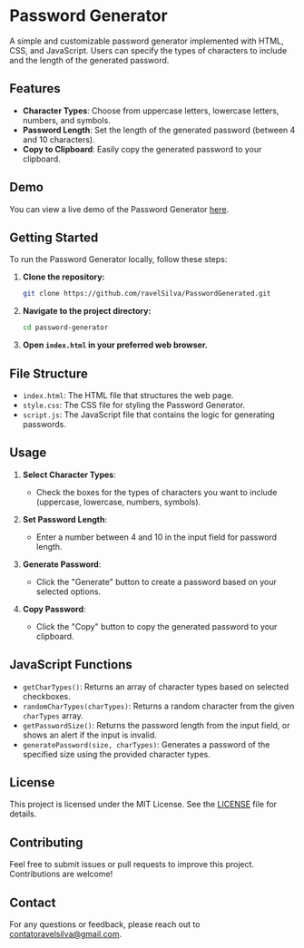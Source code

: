 # Password Generator

A simple and customizable password generator implemented with HTML, CSS, and JavaScript. Users can specify the types of characters to include and the length of the generated password.

## Features

- **Character Types**: Choose from uppercase letters, lowercase letters, numbers, and symbols.
- **Password Length**: Set the length of the generated password (between 4 and 10 characters).
- **Copy to Clipboard**: Easily copy the generated password to your clipboard.

## Demo

You can view a live demo of the Password Generator [here](#).

## Getting Started

To run the Password Generator locally, follow these steps:

1. **Clone the repository:**

    ```bash
    git clone https://github.com/ravelSilva/PasswordGenerated.git
    ```

2. **Navigate to the project directory:**

    ```bash
    cd password-generator
    ```

3. **Open `index.html` in your preferred web browser.**

## File Structure

- `index.html`: The HTML file that structures the web page.
- `style.css`: The CSS file for styling the Password Generator.
- `script.js`: The JavaScript file that contains the logic for generating passwords.

## Usage

1. **Select Character Types**:
   - Check the boxes for the types of characters you want to include (uppercase, lowercase, numbers, symbols).

2. **Set Password Length**:
   - Enter a number between 4 and 10 in the input field for password length.

3. **Generate Password**:
   - Click the "Generate" button to create a password based on your selected options.

4. **Copy Password**:
   - Click the "Copy" button to copy the generated password to your clipboard.

## JavaScript Functions

- `getCharTypes()`: Returns an array of character types based on selected checkboxes.
- `randomCharTypes(charTypes)`: Returns a random character from the given `charTypes` array.
- `getPasswordSize()`: Returns the password length from the input field, or shows an alert if the input is invalid.
- `generatePassword(size, charTypes)`: Generates a password of the specified size using the provided character types.

## License

This project is licensed under the MIT License. See the [LICENSE](LICENSE) file for details.

## Contributing

Feel free to submit issues or pull requests to improve this project. Contributions are welcome!

## Contact

For any questions or feedback, please reach out to [contatoravelsilva@gmail.com](mailto:contatoravelsilva@gmail.com).

